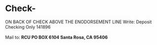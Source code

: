 # Check-
ON BACK OF CHECK ABOVE THE ENODORSEMENT LINE Write: Deposit Checking Only 141896
<br><br>Mail to: <b>RCU PO BOX 6104 Santa Rosa, CA 95406
